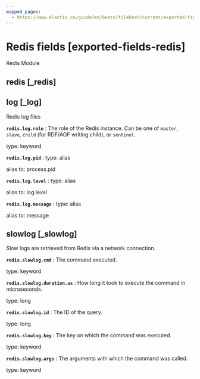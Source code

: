 ```yaml
---
mapped_pages:
  - https://www.elastic.co/guide/en/beats/filebeat/current/exported-fields-redis.html
---
```


# Redis fields [exported-fields-redis]

Redis Module


## redis [_redis]




## log [_log]

Redis log files


**`redis.log.role`**
:   The role of the Redis instance. Can be one of `master`, `slave`, `child` (for RDF/AOF writing child), or `sentinel`.

type: keyword


**`redis.log.pid`**
:   type: alias

alias to: process.pid


**`redis.log.level`**
:   type: alias

alias to: log.level


**`redis.log.message`**
:   type: alias

alias to: message


## slowlog [_slowlog]

Slow logs are retrieved from Redis via a network connection.


**`redis.slowlog.cmd`**
:   The command executed.

type: keyword


**`redis.slowlog.duration.us`**
:   How long it took to execute the command in microseconds.

type: long


**`redis.slowlog.id`**
:   The ID of the query.

type: long


**`redis.slowlog.key`**
:   The key on which the command was executed.

type: keyword


**`redis.slowlog.args`**
:   The arguments with which the command was called.

type: keyword


